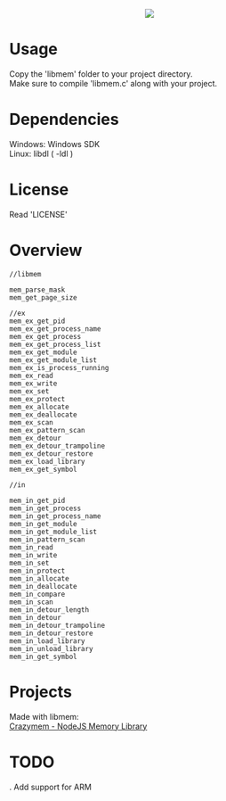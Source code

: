<p align="center">
  <a href="https://github.com/rdbo/libmem"><img src="https://github.com/rdbo/libmem/blob/master/img/logo.png"/></a>
</p>  

# Usage
Copy the 'libmem' folder to your project directory.  
Make sure to compile 'libmem.c' along with your project.  

# Dependencies
Windows: Windows SDK  
Linux:   libdl ( -ldl )  

# License
Read 'LICENSE'  

# Overview
```
//libmem

mem_parse_mask
mem_get_page_size

//ex
mem_ex_get_pid
mem_ex_get_process_name
mem_ex_get_process
mem_ex_get_process_list
mem_ex_get_module
mem_ex_get_module_list
mem_ex_is_process_running
mem_ex_read
mem_ex_write
mem_ex_set
mem_ex_protect
mem_ex_allocate
mem_ex_deallocate
mem_ex_scan
mem_ex_pattern_scan
mem_ex_detour
mem_ex_detour_trampoline
mem_ex_detour_restore
mem_ex_load_library
mem_ex_get_symbol

//in

mem_in_get_pid
mem_in_get_process
mem_in_get_process_name
mem_in_get_module
mem_in_get_module_list
mem_in_pattern_scan
mem_in_read
mem_in_write
mem_in_set
mem_in_protect
mem_in_allocate
mem_in_deallocate
mem_in_compare
mem_in_scan
mem_in_detour_length
mem_in_detour
mem_in_detour_trampoline
mem_in_detour_restore
mem_in_load_library
mem_in_unload_library
mem_in_get_symbol
```

# Projects
Made with libmem:  
<a href="https://github.com/karliky/Crazymem">Crazymem - NodeJS Memory Library</a>  

# TODO
. Add support for ARM  
